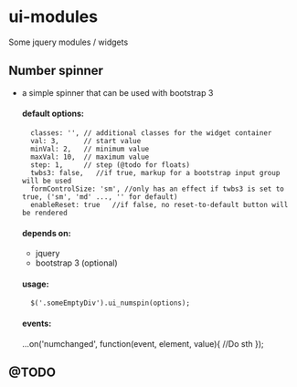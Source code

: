 # ui-modules

Some jquery modules / widgets

## Number spinner

- a simple spinner that can be used with bootstrap 3

    #### default options:

        classes: '', // additional classes for the widget container
        val: 3,      // start value
        minVal: 2,   // minimum value
        maxVal: 10,  // maximum value
        step: 1,     // step (@todo for floats)
        twbs3: false,   //if true, markup for a bootstrap input group will be used
        formControlSize: 'sm', //only has an effect if twbs3 is set to true, ('sm', 'md' ..., '' for default)
        enableReset: true   //if false, no reset-to-default button will be rendered

    #### depends on:

    - jquery
    - bootstrap 3 (optional)

    #### usage:

        $('.someEmptyDiv').ui_numspin(options);

    #### events:

    ...on('numchanged', function(event, element, value){
        //Do sth
    });

## @TODO
